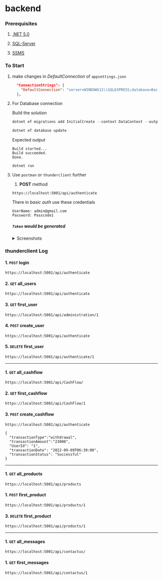 # backend

### Prerequisites

1. [.NET 5.0](https://dotnet.microsoft.com/en-us/download/dotnet/5.0#:~:text=May%2010%2C%202022-,Build%20apps%20%2D%20SDK,-Tooltip%3A%20Do%20you)

2. [SQL-Server](https://docs.microsoft.com/en-us/sql/ssms/download-sql-server-management-studio-ssms?view=sql-server-ver16#:~:text=Free%20Download%20for%20SQL%20Server%20Management%20Studio%20(SSMS)%2018.12.1)

3. [SSMS](https://www.microsoft.com/en-in/sql-server/sql-server-downloads#:~:text=Download%20now-,Express,-SQL%20Server%202019)

### To Start 

1. make changes in *DefaultConnection* of `appsettings.json` 
    ```json
      "ConnectionStrings": {
        "DefaultConnection": "server=WINDOWS11\\SQLEXPRESS;database=Backend;trusted_connection=true;"
      },
    ```

2. For Database connection 

    Build the solution

    ```powershell
    dotnet ef migrations add InitialCreate --context DataContext --output-dir Migrations
    ```

    ```powershell
    dotnet ef database update
    ```

    Expected output

    ```output
    Build started...
    Build succeeded.
    Done.
    ```

    ```             
    dotnet run
    ```

3. Use `postman` or `thunderclient` further
    
    1. **POST** method
    
    ```
    https://localhost:5001/api/authenticate
    ```

    There in *basic auth* use these credentials

    ```http
    UserName: admin@gmail.com
    Password: Passcode1
    ```

    ##### `Token` would be generated

    <details>
    <summary>Screenshots</summary>
    <img  src="https://user-images.githubusercontent.com/76637730/185432139-1499ed0d-742e-49b5-871c-08b974b9127e.png"> <br>       
    Response <br> 
    <img  src="https://user-images.githubusercontent.com/76637730/185439279-51db7471-c966-4dcb-bfb0-5f64e4cb1eac.png"> 
    </details>

### thunderclient Log

  #### 1. `POST` login
```
https://localhost:5001/api/authenticate
```

  #### 2. `GET` all_users
```
https://localhost:5001/api/authenticate
```

  #### 3. `GET` first_user
```
https://localhost:5001/api/administration/1
```

  #### 4. `POST` create_user
```
https://localhost:5001/api/authenticate
```

  #### 5. `DELETE` first_user
```
https://localhost:5001/api/authenticate/1
```

---

  #### 1. `GET` all_cashflow
```
https://localhost:5001/api/CashFlow/
```

  #### 2. `GET` first_cashflow
```
https://localhost:5001/api/CashFlow/1
```

  #### 3. `POST` create_cashflow
```
https://localhost:5001/api/authenticate
```
```http
{
  "transactionType":"withdrawal",
  "transactionAmount":"23000",
  "UserId": "1",
  "transactionDate": "2022-09-09T06:30:00",
  "transactionStatus": "Successful"
}
```

---

  #### 1. `GET` all_products
```
https://localhost:5001/api/products
```

  #### 1. `POST` first_product
```
https://localhost:5001/api/products/1
```

  #### 3. `DELETE` first_product
```
https://localhost:5001/api/products/1
```

---

  #### 1. `GET` all_messages
```
https://localhost:5001/api/contactus/
```

  #### 1. `GET` first_messages
```
https://localhost:5001/api/contactus/1
```